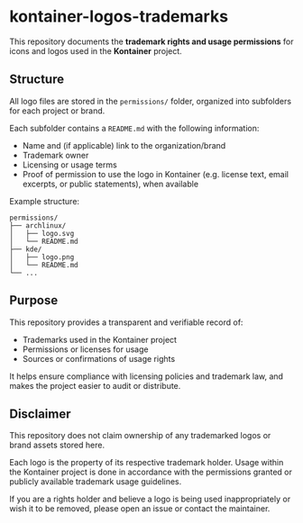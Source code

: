 # kontainer-logos-trademarks

This repository documents the **trademark rights and usage permissions** for icons and logos used in the **Kontainer** project.

## Structure

All logo files are stored in the `permissions/` folder, organized into subfolders for each project or brand.

Each subfolder contains a `README.md` with the following information:

- Name and (if applicable) link to the organization/brand
- Trademark owner
- Licensing or usage terms
- Proof of permission to use the logo in Kontainer (e.g. license text, email excerpts, or public statements), when available

Example structure:
```
permissions/
├── archlinux/
│   ├── logo.svg
│   └── README.md
├── kde/
│   ├── logo.png
│   └── README.md
└── ...
```

## Purpose

This repository provides a transparent and verifiable record of:

- Trademarks used in the Kontainer project
- Permissions or licenses for usage
- Sources or confirmations of usage rights

It helps ensure compliance with licensing policies and trademark law, and makes the project easier to audit or distribute.

## Disclaimer

This repository does not claim ownership of any trademarked logos or brand assets stored here.

Each logo is the property of its respective trademark holder. Usage within the Kontainer project is done in accordance with the permissions granted or publicly available trademark usage guidelines.

If you are a rights holder and believe a logo is being used inappropriately or wish it to be removed, please open an issue or contact the maintainer.
